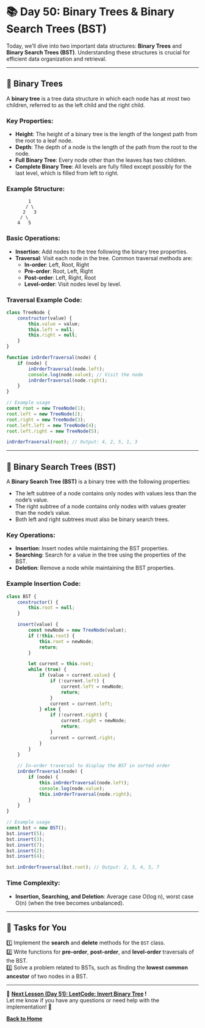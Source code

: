 # **📚 Day 50: Binary Trees & Binary Search Trees (BST)**  

Today, we’ll dive into two important data structures: **Binary Trees** and **Binary Search Trees (BST)**. Understanding these structures is crucial for efficient data organization and retrieval.

---

## **🔹 Binary Trees**  

A **binary tree** is a tree data structure in which each node has at most two children, referred to as the left child and the right child. 

### **Key Properties**:
- **Height**: The height of a binary tree is the length of the longest path from the root to a leaf node.
- **Depth**: The depth of a node is the length of the path from the root to the node.
- **Full Binary Tree**: Every node other than the leaves has two children.
- **Complete Binary Tree**: All levels are fully filled except possibly for the last level, which is filled from left to right.

### **Example Structure**:
```plaintext
        1
       / \
      2   3
     / \
    4   5
```

### **Basic Operations**:
- **Insertion**: Add nodes to the tree following the binary tree properties.
- **Traversal**: Visit each node in the tree. Common traversal methods are:
  - **In-order**: Left, Root, Right
  - **Pre-order**: Root, Left, Right
  - **Post-order**: Left, Right, Root
  - **Level-order**: Visit nodes level by level.

### **Traversal Example Code**:
```js
class TreeNode {
    constructor(value) {
        this.value = value;
        this.left = null;
        this.right = null;
    }
}

function inOrderTraversal(node) {
    if (node) {
        inOrderTraversal(node.left);
        console.log(node.value); // Visit the node
        inOrderTraversal(node.right);
    }
}

// Example usage
const root = new TreeNode(1);
root.left = new TreeNode(2);
root.right = new TreeNode(3);
root.left.left = new TreeNode(4);
root.left.right = new TreeNode(5);

inOrderTraversal(root); // Output: 4, 2, 5, 1, 3
```

---

## **🔹 Binary Search Trees (BST)**  

A **Binary Search Tree (BST)** is a binary tree with the following properties:
- The left subtree of a node contains only nodes with values less than the node’s value.
- The right subtree of a node contains only nodes with values greater than the node’s value.
- Both left and right subtrees must also be binary search trees.

### **Key Operations**:
- **Insertion**: Insert nodes while maintaining the BST properties.
- **Searching**: Search for a value in the tree using the properties of the BST.
- **Deletion**: Remove a node while maintaining the BST properties.

### **Example Insertion Code**:
```js
class BST {
    constructor() {
        this.root = null;
    }

    insert(value) {
        const newNode = new TreeNode(value);
        if (!this.root) {
            this.root = newNode;
            return;
        }

        let current = this.root;
        while (true) {
            if (value < current.value) {
                if (!current.left) {
                    current.left = newNode;
                    return;
                }
                current = current.left;
            } else {
                if (!current.right) {
                    current.right = newNode;
                    return;
                }
                current = current.right;
            }
        }
    }

    // In-order traversal to display the BST in sorted order
    inOrderTraversal(node) {
        if (node) {
            this.inOrderTraversal(node.left);
            console.log(node.value);
            this.inOrderTraversal(node.right);
        }
    }
}

// Example usage
const bst = new BST();
bst.insert(5);
bst.insert(3);
bst.insert(7);
bst.insert(2);
bst.insert(4);

bst.inOrderTraversal(bst.root); // Output: 2, 3, 4, 5, 7
```

### **Time Complexity**:
- **Insertion, Searching, and Deletion**: Average case O(log n), worst case O(n) (when the tree becomes unbalanced).

---

## **📝 Tasks for You**  
1️⃣ Implement the **search** and **delete** methods for the `BST` class.  
2️⃣ Write functions for **pre-order**, **post-order**, and **level-order** traversals of the BST.  
3️⃣ Solve a problem related to BSTs, such as finding the **lowest common ancestor** of two nodes in a BST.

---

🎯 **[Next Lesson (Day 51): **LeetCode:** Invert Binary Tree](../day_51/)  !**  
Let me know if you have any questions or need help with the implementation! 🚀

[**Back to Home**](../../../)